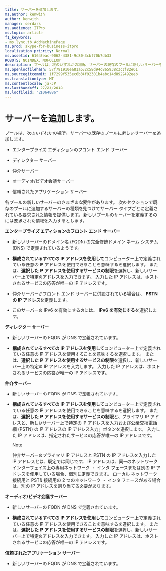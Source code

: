 ```yaml
---
title: サーバーを追加します。
ms.author: kenwith
author: kenwith
manager: serdars
ms.audience: ITPro
ms.topic: article
f1_keywords:
- ms.lync.tb.AddMachinePage
ms.prod: skype-for-business-itpro
localization_priority: Normal
ms.assetid: 61647eac-9062-4381-9c80-3cbf70b7db33
ROBOTS: NOINDEX, NOFOLLOW
description: プールは、次のいずれかの場所、サーバーの既存のプールに新しいサーバーを追加します。
ms.openlocfilehash: 57f791910ea81a552c58d94c865938c3c1f82e61
ms.sourcegitcommit: 1f7299f535ec6b34f92301b4abc14d8922492eeb
ms.translationtype: MT
ms.contentlocale: ja-JP
ms.lasthandoff: 07/24/2018
ms.locfileid: "21064886"
---
```

# <a name="add-server"></a>サーバーを追加します。
 
プールは、次のいずれかの場所、サーバーの既存のプールに新しいサーバーを追加します。
  
- エンタープライズ エディションのフロント エンド サーバー
    
- ディレクター サーバー
    
- 仲介サーバー
    
- オーディオ/ビデオ会議サーバー
    
- 信頼されたアプリケーション サーバー
    
各プールの新しいサーバーのさまざまな要件があります。 次のセクションで既存のプールに追加するサーバーの種類を見つけてサーバー タイプごとに定義されている要求された情報を提供します。 新しいプールのサーバーを定義するのには要求された情報を入力するとします。
  
 **エンタープライズ エディションのフロント エンド サーバー**
  
- 新しいサーバーのドメイン名 (FQDN) の完全修飾ドメイン ネーム システム (DNS) で定義されているようです。
    
- **構成されているすべての IP アドレスを使用して**コンピューター上で定義されている任意の IP アドレスを使用できることを意味するを選択します。 または、**選択した IP アドレスを使用するサービスの制限**を選択し、新しいサーバー上で特定のアドレスを入力できます。 入力した IP アドレスは、ホストされるサービスの応答が唯一の IP アドレスです。
    
- 仲介サーバーがフロント エンド サーバーに併設されている場合は、 **PSTN の IP アドレス**を定義します。
    
- このサーバーの IPv6 を有効にするのには、 **IPv6 を有効にする**を選択します。
    
 **ディレクター サーバー**
  
- 新しいサーバーの FQDN が DNS で定義されています。
    
- **構成されているすべての IP アドレスを使用して**コンピューター上で定義されている任意の IP アドレスを使用することを意味するを選択します。 または、**選択した IP アドレスを使用するサービスの制限**を選択し、新しいサーバー上の特定の IP アドレスを入力します。 入力した IP アドレスは、ホストされるサービスの応答が唯一の IP アドレスです。
    
 **仲介サーバー**
  
- 新しいサーバーの FQDN が DNS で定義されています。
    
- **構成されているすべての IP アドレスを使用して**コンピューター上で定義されている任意の IP アドレスを使用できることを意味するを選択します。 または、**選択した IP アドレスを使用するサービスの制限**と、プライマリ IP アドレスと、新しいサーバー上で特定の IP アドレスを入力および公衆交換電話網 (PSTN) の IP アドレスの IP アドレス入力」ボタンを選択します。 入力した IP アドレスは、指定されたサービスの応答が唯一の IP アドレスです。
    
    > [!NOTE]
    > 仲介サーバーのプライマリ IP アドレスと PSTN の IP アドレスを入力した IP アドレスとは、既定では同じです。 IP アドレスは、同一のネットワーク インターフェイス上の専用ネットワーク ・ インタ フェースまたは別の IP アドレスを使用している場合、個別に定義できます。 ローカル ネットワーク接続用と PSTN 接続用の 2 つのネットワーク ・ インタ フェースがある場合は、別の IP アドレスを割り当てる必要があります。 
  
 **オーディオ/ビデオ会議サーバー**
  
- 新しいサーバーの FQDN が DNS で定義されています。
    
- **構成されているすべての IP アドレスを使用して**コンピューター上で定義されている任意の IP アドレスを使用できることを意味するを選択します。 または、**選択した IP アドレスを使用するサービスの制限**を選択し、新しいサーバー上で特定のアドレスを入力できます。 入力した IP アドレスは、ホストされるサービスの応答が唯一の IP アドレスです。
    
 **信頼されたアプリケーション サーバー**
  
- 新しいサーバーの FQDN が DNS で定義されています。
    

